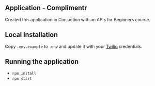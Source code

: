 ## Application - Complimentr

Created this application in Conjuction with an APIs for Beginners course.


## Local Installation

Copy `.env.example` to `.env` and update it with your [Twilio](https://twilio.com) credentials.

## Running the application

* `npm install`
* `npm start`

